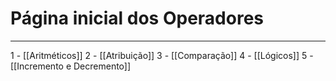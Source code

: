 # Página inicial dos Operadores
---

1 - [[Aritméticos]]
2 - [[Atribuição]]
3 - [[Comparação]]
4 - [[Lógicos]]
5 - [[Incremento e Decremento]]